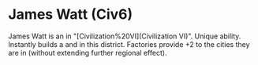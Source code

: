# James Watt (Civ6)

James Watt is an in "[Civilization%20VI](Civilization VI)".
Unique ability.
Instantly builds a and in this district. Factories provide +2 to the cities they are in (without extending further regional effect).